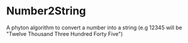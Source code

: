 # Number2String
A phyton algorithm to convert a number into a string (e.g 12345 will be "Twelve Thousand Three Hundred Forty Five")
